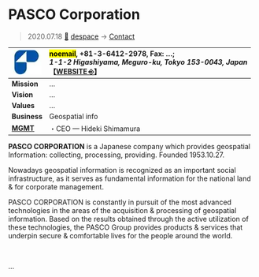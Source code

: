 # PASCO Corporation
> 2020.07.18 [🚀](../../index/index.md) [despace](../index.md) → [Contact](../contact.md)

|[![](../f/contact/p/pasco_corp_logo1_thumb.webp)](../f/contact/p/pasco_corp_logo1.webp)|<mark>noemail</mark>, +81-3-6412-2978, Fax: …;<br> *1-1-2 Higashiyama, Meguro-ku, Tokyo 153-0043, Japan*<br> 【[WEBSITE ⎆](https://www.pasco.co.jp/)】|
|:-|:-|
|**Mission**|…|
|**Vision**|…|
|**Values**|…|
|**Business**|Geospatial info|
|**[MGMT](../mgmt.md)**|・CEO — Hideki Shimamura|

**PASCO CORPORATION** is a Japanese company which provides geospatial Information: collecting, processing, providing. Founded 1953.10.27.

Nowadays geospatial information is recognized as an important social infrastructure, as it serves as fundamental information for the national land & for corporate management.

PASCO CORPORATION is constantly in pursuit of the most advanced technologies in the areas of the acquisition & processing of geospatial information. Based on the results obtained through the active utilization of these technologies, the PASCO Group provides products & services that underpin secure & comfortable lives for the people around the world.

<p style="page-break-after:always"> </p>

…

